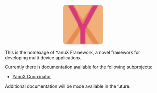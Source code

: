 <center>
<img alt="YanuX Logo" src="images/yanux-logo.svg" 
     width="128px" style="border-radius: 8px">
</center>

This is the homepage of YanuX Framework, a novel framework for developing multi-device applications.

Currently there is documentation available for the following subprojects:
- [YanuX Coordinator](YanuX-Coordinator)

Additional documentation will be made available in the future.
